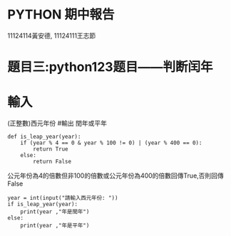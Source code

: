 # PYTHON 期中報告
11124114黃安德,  11124111王志節
# 題目三:python123题目——判断闰年
# 輸入
(正整數)西元年份
#輸出
閏年或平年
```
def is_leap_year(year):
    if (year % 4 == 0 & year % 100 != 0) | (year % 400 == 0):
        return True
    else:
        return False
```
公元年份為4的倍數但非100的倍數或公元年份為400的倍數回傳True,否則回傳False
```
year = int(input("請輸入西元年份: "))
if is_leap_year(year):
    print(year ,"年是閏年")
else:
    print(year ,"年是平年")
```
